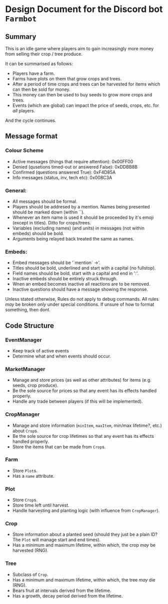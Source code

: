 # Design Document for the Discord bot `Farmbot`

## Summary

This is an idle game where players aim to gain increasingly more money from selling their crop / tree produce.

It can be summarised as follows:

* Players have a farm.
* Farms have plots on them that grow crops and trees.
* After a period of time crops and trees can be harvested for items which can then be sold for money.
* This money can then be used to buy seeds to grow more crops and trees.
* Events (which are global) can impact the price of seeds, crops, etc. for *all* players.

And the cycle continues.


## Message format

### Colour Scheme
* Active messages (things that require attention): 0x00FF00
* Denied (qusetions timed-out or answered False): 0xDDBB8B
* Confirmed (questions answered True): 0xF4D85A
* Info messages (status, inv, tech etc): 0x008C3A

### General:
* All messages should be formal.
* Players should be addresed by a mention.
Names being presented should be marked down (within \`\`).
* Whenever an item name is used it should be proceeded by it's emoji (except in titles).
Ditto for crops/trees.
* Variables (excluding names) (and units) in messages (not within embeds) should be bold.
* Arguments being relayed back treated the same as names.

### Embeds:
* Embed messages should be '\`mention\` ->'.
* Titles should be bold, underlined and start with a capital (no fullstop).
* Field names should be bold, start with a capital and end in ':'.
* Inactive embeds should be entirely struck through.
* Wnen an embed becomes inactive all reactions are to be removed.
* Inactive questions should have a message showing the response.

Unless stated otherwise,
Rules do not apply to debug commands.
All rules *may* be broken *only* under special conditions.
If unsure of how to format something, then dont.


## Code Structure

### EventManager

* Keep track of active events
* Determine what and when events should occur.

### MarketManager

* Manage and store prices (as well as other attributes) for items (e.g. seeds, crop produce).
* Be the sole source for prices so that any event has its effects handled properly.
* Handle any trade between players (if this will be implemented).

### CropManager

* Manage and store information (`minItem`, `maxItem`, min/max lifetime?, etc.) about `Crop`s.
* Be the sole source for crop lifetimes so that any event has its effects handled properly.
* Store the items that can be made from `Crop`s.

### Farm

* Store `Plot`s.
* Has a `name` attribute.

### Plot

* Store `Crop`s.
* Store time left until harvest.
* Handle harvesting and planting logic (with influence from `CropManager`).

### Crop

* Store information about a planted seed (should they just be a plain ID? The `Plot` will manage start and end times).
* Has a minimum and maximum lifetime, within which, the crop *may* be harvested (RNG).

### Tree

* Subclass of `Crop`.
* Has a minimum and maximum lifetime, within which, the tree *may* die (RNG).
* Bears fruit at intervals derived from the lifetime.
* Has a growth, decay period derived from the lifetime.
